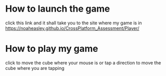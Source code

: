 # How to launch the game

click this link and it shall take you to the site where my game is in
https://noaheasley.github.io/CrossPlatform_Assessment/Player/
 
# How to play my game

click to move the cube where your mouse is or tap a direction to move the cube where you are tapping
